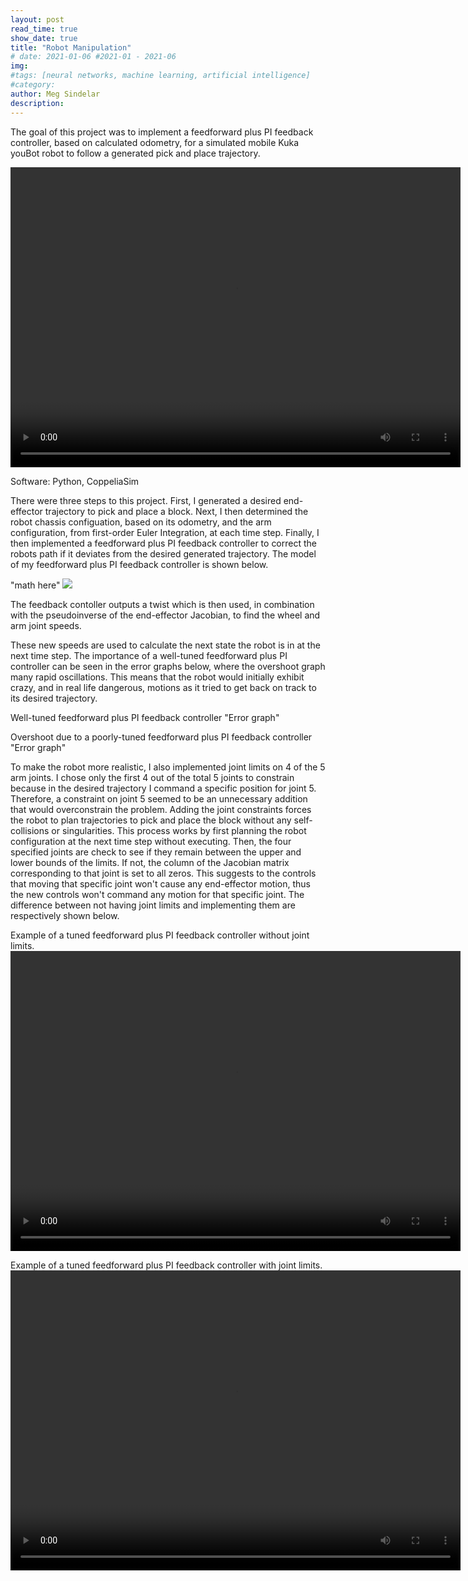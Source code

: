 ```yaml
---
layout: post
read_time: true
show_date: true
title: "Robot Manipulation"
# date: 2021-01-06 #2021-01 - 2021-06
img: 
#tags: [neural networks, machine learning, artificial intelligence]
#category: 
author: Meg Sindelar
description: 
---
```

The goal of this project was to implement a feedforward plus PI feedback controller, based on calculated odometry, for a simulated mobile Kuka youBot robot to follow a generated pick and place trajectory.

<video width="720" height="480" controls="controls">
  <source src="https://user-images.githubusercontent.com/113186159/206842696-c61fa77b-1fb3-462e-9ac9-2ade4ed72283.mp4" type="video/mp4">
</video>

Software: Python, CoppeliaSim

There were three steps to this project. First, I generated a desired end-effector trajectory to pick and place a block. Next, I then determined the robot chassis configuation, based on its odometry, and the arm configuration, from first-order Euler Integration, at each time step. Finally, I then implemented a feedforward plus PI feedback controller to correct the robots path if it deviates from the desired generated trajectory. The model of my feedforward plus PI feedback controller is shown below.

"math here"
<img src="https://render.githubusercontent.com/render/math?math=V(t) = [Ad_{X^{-1}X_{d}}]*V_{d}(t) + K_{p}*X_{err}(t) + K_{i}*\[ \int_{0}^{t} X_{err}(t)\,dt \]">

The feedback contoller outputs a twist which is then used, in combination with the pseudoinverse of the end-effector Jacobian, to find the wheel and arm joint speeds.

These new speeds are used to calculate the next state the robot is in at the next time step. The importance of a well-tuned feedforward plus PI controller can be seen in the error graphs below, where the overshoot graph many rapid oscillations. This means that the robot would initially exhibit crazy, and in real life dangerous, motions as it tried to get back on track to its desired trajectory.

Well-tuned feedforward plus PI feedback controller
"Error graph"


Overshoot due to a poorly-tuned feedforward plus PI feedback controller
"Error graph"

To make the robot more realistic, I also implemented joint limits on 4 of the 5 arm joints. I chose only the first 4 out of the total 5 joints to constrain because in the desired trajectory I command a specific position for joint 5. Therefore, a constraint on joint 5 seemed to be an unnecessary addition that would overconstrain the problem. Adding the joint constraints forces the robot to plan trajectories to pick and place the block without any self-collisions or singularities. This process works by first planning the robot configuration at the next time step without executing. Then, the four specified joints are check to see if they remain between the upper and lower bounds of the limits. If not, the column of the Jacobian matrix corresponding to that joint is set to all zeros. This suggests to the controls that moving that specific joint won't cause any end-effector motion, thus the new controls won't command any motion for that specific joint. The difference between not having joint limits and implementing them are respectively shown below. 

Example of a tuned feedforward plus PI feedback controller without joint limits.
<video width="720" height="480" controls="controls">
  <source src="https://user-images.githubusercontent.com/113186159/206842696-c61fa77b-1fb3-462e-9ac9-2ade4ed72283.mp4" type="video/mp4">
</video>



Example of a tuned feedforward plus PI feedback controller with joint limits.
<video width="720" height="480" controls="controls">
  <source src="https://user-images.githubusercontent.com/113186159/206842696-c61fa77b-1fb3-462e-9ac9-2ade4ed72283.mp4" type="video/mp4">
</video>